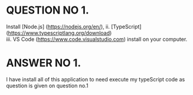 # QUESTION NO 1.
 Install [Node.js] (https://nodejs.org/en/), 
ii. [TypeScript] (https://www.typescriptlang.org/download)  
iii. VS Code (https://www.code.visualstudio.com) 
install on your computer. 
# ANSWER NO 1.
I have install all of this application to need execute my typeScript code as question is given on question no.1

